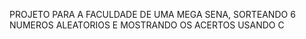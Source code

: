 PROJETO PARA A FACULDADE DE UMA MEGA SENA, SORTEANDO 6 NUMEROS ALEATORIOS E MOSTRANDO OS ACERTOS USANDO C
